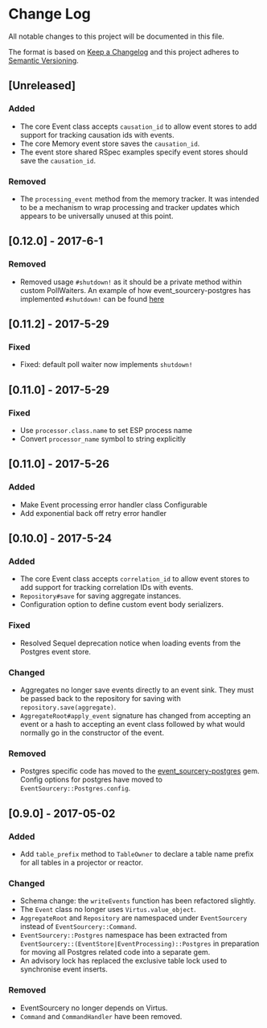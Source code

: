 # Change Log
All notable changes to this project will be documented in this file.

The format is based on [Keep a Changelog](http://keepachangelog.com/)
and this project adheres to [Semantic Versioning](http://semver.org/).

## [Unreleased]
### Added
- The core Event class accepts `causation_id` to allow event stores to
  add support for tracking causation ids with events.
- The core Memory event store saves the `causation_id`.
- The event store shared RSpec examples specify event stores should save
  the `causation_id`.

### Removed
- The `processing_event` method from the memory tracker. It was intended to
  be a mechanism to wrap processing and tracker updates which appears to be
  universally unused at this point.

## [0.12.0] - 2017-6-1
### Removed
- Removed usage `#shutdown!` as it should be a private method within custom PollWaiters.
  An example of how event_sourcery-postgres has implemented `#shutdown!` can be
  found [here](https://github.com/envato/event_sourcery-postgres/pull/5)

## [0.11.2] - 2017-5-29
### Fixed
- Fixed: default poll waiter now implements `shutdown!`

## [0.11.0] - 2017-5-29
### Fixed
- Use `processor.class.name` to set ESP process name
- Convert `processor_name` symbol to string explicitly

## [0.11.0] - 2017-5-26
### Added
- Make Event processing error handler class Configurable
- Add exponential back off retry error handler

## [0.10.0] - 2017-5-24
### Added
- The core Event class accepts `correlation_id` to allow event stores to
  add support for tracking correlation IDs with events.
- `Repository#save` for saving aggregate instances.
- Configuration option to define custom event body serializers.

### Fixed
- Resolved Sequel deprecation notice when loading events from the Postgres event
  store.

### Changed
- Aggregates no longer save events directly to an event sink. They must be
  passed back to the repository for saving with `repository.save(aggregate)`.
- `AggregateRoot#apply_event` signature has changed from accepting an event or
  a hash to accepting an event class followed by what would normally go in the
  constructor of the event.

### Removed
- Postgres specific code has moved to the [event_sourcery-postgres](https://github.com/envato/event_sourcery-postgres) gem.
  Config options for postgres have moved to `EventSourcery::Postgres.config`.

## [0.9.0] - 2017-05-02
### Added
- Add `table_prefix` method to `TableOwner` to declare a table name prefix for
  all tables in a projector or reactor.

### Changed
- Schema change: the `writeEvents` function has been refactored slightly.
- The `Event` class no longer uses `Virtus.value_object`.
- `AggregateRoot` and `Repository` are namespaced under `EventSourcery` instead
  of `EventSourcery::Command`.
- `EventSourcery::Postgres` namespace has been extracted from
  `EventSourcery::(EventStore|EventProcessing)::Postgres` in preparation for
moving all Postgres related code into a separate gem.
- An advisory lock has replaced the exclusive table lock used to synchronise
  event inserts.

### Removed
- EventSourcery no longer depends on Virtus.
- `Command` and `CommandHandler` have been removed.
